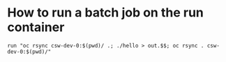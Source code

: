 # How to run a batch job on the run container

`run "oc rsync csw-dev-0:$(pwd)/ .; ./hello > out.$$; oc rsync . csw-dev-0:$(pwd)/"`
